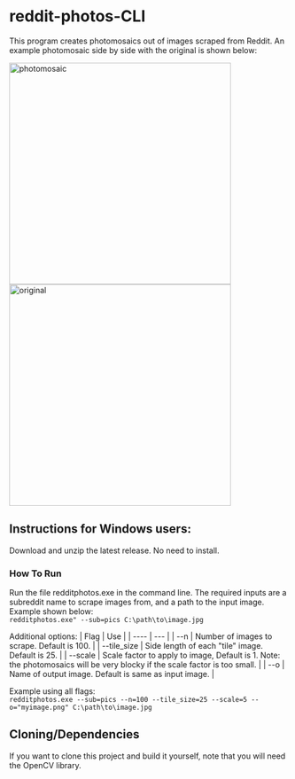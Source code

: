 # reddit-photos-CLI
This program creates photomosaics out of images scraped from Reddit. An example photomosaic side by side with the original is shown below:
<p float="left">
<img src="https://res.cloudinary.com/emrys/image/upload/v1641013582/photomosaicsGit/puyhv4pxsw881_rpqtut.jpg" alt="photomosaic" width="400"/>
<img src="https://res.cloudinary.com/emrys/image/upload/v1641013637/photomosaicsGit/puyhv4pxsw881_1_cseynz.jpg" alt="original" width="400"/>
</p>

  
## Instructions for Windows users:
Download and unzip the latest release. No need to install.
### How To Run
Run the file redditphotos.exe in the command line. The required inputs are a subreddit name to scrape images from, and a path to the input image. Example shown below: \
`redditphotos.exe" --sub=pics C:\path\to\image.jpg `

Additional options:
| Flag | Use |
| ---- | --- |
| --n  | Number of images to scrape. Default is 100. |
| --tile_size | Side length of each "tile" image. Default is 25. |
| --scale | Scale factor to apply to image, Default is 1. Note: the photomosaics will be very blocky if the scale factor is too small. |
| --o | Name of output image. Default is same as input image. |

Example using all flags: \
`redditphotos.exe --sub=pics --n=100 --tile_size=25 --scale=5 --o="myimage.png" C:\path\to\image.jpg`

## Cloning/Dependencies
If you want to clone this project and build it yourself, note that you will need the OpenCV library. 
